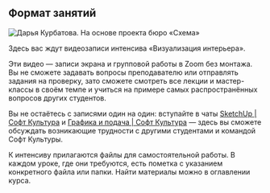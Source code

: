 ## Формат занятий

![Дарья Курбатова. На основе проекта бюро «Схема»](/img/IVZ_4/1647600147_1.gif)

Здесь вас ждут видеозаписи интенсива «Визуализация интерьера».

Эти видео — записи экрана и групповой работы в Zoom без монтажа. Вы не сможете задавать вопросы преподавателю или отправлять задания на проверку, зато сможете смотреть все лекции и мастер-классы в своём темпе и учиться на примере самых распространённых вопросов других студентов.

Вы не остаётесь с записями один на один: вступайте в чаты [SketchUp | Софт Культура](https://t.me/+CdpgGy8cjt40ODcy) и [Графика и подача | Софт Культура](https://t.me/+hjanJPoiNc80Mzli) — здесь вы сможете обсуждать возникающие трудности с другими студентами и командой Софт Культуры.

К интенсиву прилагаются файлы для самостоятельной работы. В каждом уроке, где они требуются, есть пометка с указанием конкретного файла или папки. Найти материалы можно в оглавлении курса.